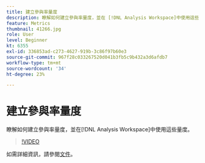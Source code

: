 ```yaml
---
title: 建立參與率量度
description: 瞭解如何建立參與率量度，並在 [!DNL Analysis Workspace]中使用這些量度。
feature: Metrics
thumbnail: 41266.jpg
role: User
level: Beginner
kt: 6355
exl-id: 336853ad-c273-4627-919b-3c86f97b60e3
source-git-commit: 967f28c033267520d041b3fb5c9b432a3d6afdb7
workflow-type: tm+mt
source-wordcount: '34'
ht-degree: 23%

---
```


# 建立參與率量度

瞭解如何建立參與率量度，並在[!DNL Analysis Workspace]中使用這些量度。

>[!VIDEO](https://video.tv.adobe.com/v/41266/?quality=12&learn=on)

如需詳細資訊，請參閱[文件](https://experienceleague.adobe.com/docs/analytics/components/calculated-metrics/calcmetric-workflow/participation-metric.html)。
